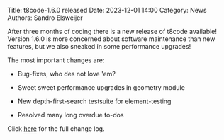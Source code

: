 Title: t8code-1.6.0 released 
Date: 2023-12-01 14:00 
Category: News 
Authors: Sandro Elsweijer

After three months of coding there is a new release of t8code available! Version 1.6.0 is more concerned about software maintenance than new features, but we also sneaked in some performance upgrades!

The most important changes are:

- Bug-fixes, who des not love 'em?

- Sweet sweet performance upgrades in geometry module

- New depth-first-search testsuite for element-testing

- Resolved many long overdue to-dos

Click <a href="https://github.com/DLR-AMR/t8code/releases/tag/v1.6.0">here</a> for the full change log.
